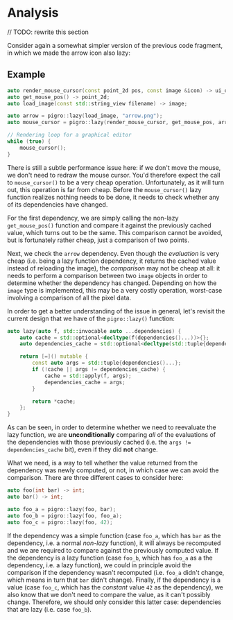 # Analysis
// TODO: rewrite this section

Consider again a somewhat simpler version of the previous code fragment, in which we made the arrow icon also lazy:
## Example
```cpp
auto render_mouse_cursor(const point_2d pos, const image &icon) -> ui_object;
auto get_mouse_pos() -> point_2d;
auto load_image(const std::string_view filename) -> image;

auto arrow = pigro::lazy(load_image, "arrow.png");
auto mouse_cursor = pigro::lazy(render_mouse_cursor, get_mouse_pos, arrow);

// Rendering loop for a graphical editor
while (true) {
    mouse_cursor();
}
```

There is still a subtle performance issue here: if we don't move the mouse, we don't need to redraw the mouse cursor. You'd therefore expect the call to `mouse_cursor()` to be a very cheap operation. Unfortunately, as it will turn out, this operation is far from cheap. Before the `mouse_cursor()` lazy function realizes nothing needs to be done, it needs to check whether any of its dependencies have changed.

For the first dependency, we are simply calling the non-lazy `get_mouse_pos()` function and compare it against the previously cached value, which turns out to be the same. This comparison cannot be avoided, but is fortunately rather cheap, just a comparison of two points.

Next, we check the `arrow` dependency. Even though the *evaluation* is very cheap (i.e. being a lazy function dependency, it returns the cached value instead of reloading the image), the *comparison* may not be cheap at all: it needs to perform a comparison between two `image` objects in order to determine whether the dependency has changed. Depending on how the `image` type is implemented, this may be a very costly operation, worst-case involving a comparison of all the pixel data.

In order to get a better understanding of the issue in general, let's revisit the current design that we have of the `pigro::lazy()` function:
```cpp
auto lazy(auto f, std::invocable auto ...dependencies) {
    auto cache = std::optional<decltype(f(dependencies()...))>{};
    auto dependencies_cache = std::optional<decltype(std::tuple{dependencies()...})>{};

    return [=]() mutable {
        const auto args = std::tuple{dependencies()...};
        if (!cache || args != dependencies_cache) {
            cache = std::apply(f, args);
            dependencies_cache = args;
        }

        return *cache;
    };
}
```

As can be seen, in order to determine whether we need to reevaluate the lazy function, we are **unconditionally** comparing *all* of the evaluations of the dependencies with those previously cached (i.e. the `args != dependencies_cache` bit), even if they did **not** change.

What we need, is a way to tell whether the value returned from the dependency was newly computed, or not, in which case we can avoid the comparison. There are three different cases to consider here:
```cpp
auto foo(int bar) -> int;
auto bar() -> int;

auto foo_a = pigro::lazy(foo, bar);
auto foo_b = pigro::lazy(foo, foo_a);
auto foo_c = pigro::lazy(foo, 42);
```

If the dependency was a simple function (case `foo_a`, which has `bar` as the dependency, i.e. a normal *non-lazy* function), it will always be recomputed and we are required to compare against the previously computed value. If the dependency is a lazy function (case `foo_b`, which has `foo_a` as a the dependency, i.e. a lazy function), we could in principle avoid the comparison if the dependency wasn't recomputed (i.e. `foo_a` didn't change, which means in turn that `bar` didn't change). Finally, if the dependency is a value (case `foo_c`, which has the *constant* value `42` as the dependency), we also know that we don't need to compare the value, as it can't possibly change. Therefore, we should only consider this latter case: dependencies that are lazy (i.e. case `foo_b`).
